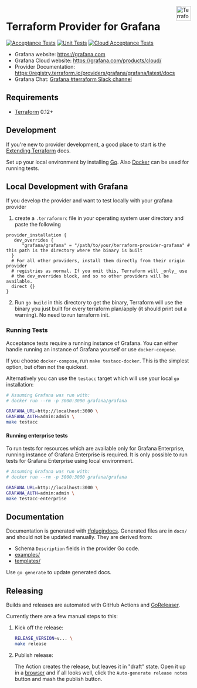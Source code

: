 <a href="https://terraform.io">
  <img src="https://www.datocms-assets.com/2885/1629941242-logo-terraform-main.svg" title="Terraform" align="right" height="40px" />
</a>

# Terraform Provider for Grafana

[![Acceptance Tests](https://github.com/grafana/terraform-provider-grafana/actions/workflows/acc-tests.yml/badge.svg)](https://github.com/grafana/terraform-provider-grafana/actions/workflows/acc-tests.yml)
[![Unit Tests](https://github.com/grafana/terraform-provider-grafana/actions/workflows/unit-tests.yml/badge.svg)](https://github.com/grafana/terraform-provider-grafana/actions/workflows/unit-tests.yml)
[![Cloud Acceptance Tests](https://github.com/grafana/terraform-provider-grafana/actions/workflows/cloud-acc-tests.yml/badge.svg)](https://github.com/grafana/terraform-provider-grafana/actions/workflows/cloud-acc-tests.yml)

- Grafana website: <https://grafana.com>
- Grafana Cloud website: <https://grafana.com/products/cloud/>
- Provider Documentation: <https://registry.terraform.io/providers/grafana/grafana/latest/docs>
- Grafana Chat: [Grafana #terraform Slack channel](https://grafana.slack.com/archives/C017MUCFJUT)

## Requirements

- [Terraform](https://www.terraform.io/downloads.html) 0.12+

## Development

If you're new to provider development, a good place to start is the [Extending
Terraform](https://www.terraform.io/docs/extend/index.html) docs.

Set up your local environment by installing [Go](http://www.golang.org). Also
[Docker](https://docs.docker.com/install/) can be used for running tests.

## Local Development with Grafana

If you develop the provider and want to test locally with your grafana provider

1. create a `.terraformrc` file in your operating system user directory and paste the following

```
provider_installation {
   dev_overrides {
      "grafana/grafana" = "/path/to/your/terraform-provider-grafana" # this path is the directory where the binary is built
  }
  # For all other providers, install them directly from their origin provider
  # registries as normal. If you omit this, Terraform will _only_ use
  # the dev_overrides block, and so no other providers will be available.
  direct {}
}
```

2. Run `go build` in this directory to get the binary, Terraform will use the binary you just built for every terraform plan/apply (it should print out a warning). No need to run terraform init.

### Running Tests

Acceptance tests require a running instance of Grafana. You can either handle
running an instance of Grafana yourself or use `docker-compose`.

If you choose `docker-compose`, run `make testacc-docker`. This is the simplest
option, but often not the quickest.

Alternatively you can use the `testacc` target which will use your local `go`
installation:

```sh
# Assuming Grafana was run with:
# docker run --rm -p 3000:3000 grafana/grafana

GRAFANA_URL=http://localhost:3000 \
GRAFANA_AUTH=admin:admin \
make testacc
```

#### Running enterprise tests

To run tests for resources which are available only for Grafana Enterprise, running instance of Grafana Enterprise is required.
It is only possible to run tests for Grafana Enterprise using local environment.

```sh
# Assuming Grafana was run with:
# docker run --rm -p 3000:3000 grafana/grafana

GRAFANA_URL=http://localhost:3000 \
GRAFANA_AUTH=admin:admin \
make testacc-enterprise
```

## Documentation

Documentation is generated with
[tfplugindocs](https://github.com/hashicorp/terraform-plugin-docs). Generated
files are in `docs/` and should not be updated manually. They are derived from:

- Schema `Description` fields in the provider Go code.
- [examples/](./examples)
- [templates/](./templates)

Use `go generate` to update generated docs.

## Releasing

Builds and releases are automated with GitHub Actions and
[GoReleaser](https://github.com/goreleaser/goreleaser/).

Currently there are a few manual steps to this:

1. Kick off the release:

   ```sh
   RELEASE_VERSION=v... \
   make release
   ```

2. Publish release:

   The Action creates the release, but leaves it in "draft" state. Open it up in
   a [browser](https://github.com/grafana/terraform-provider-grafana/releases)
   and if all looks well, click the `Auto-generate release notes` button and mash the publish button.
